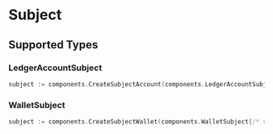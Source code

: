 # Subject


## Supported Types

### LedgerAccountSubject

```go
subject := components.CreateSubjectAccount(components.LedgerAccountSubject{/* values here */})
```

### WalletSubject

```go
subject := components.CreateSubjectWallet(components.WalletSubject{/* values here */})
```

